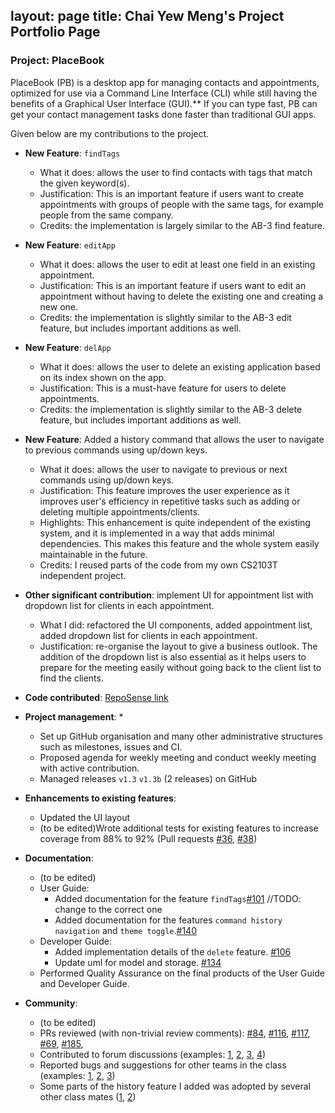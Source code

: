 layout: page
title: Chai Yew Meng's Project Portfolio Page
---

### Project: PlaceBook

PlaceBook (PB) is a desktop app for managing contacts and appointments, optimized for use via a Command Line Interface (CLI) while still having the benefits of a Graphical User Interface (GUI).** If you can type fast, PB can get your contact management tasks done faster than traditional GUI apps.

Given below are my contributions to the project.

* **New Feature**: `findTags`
    * What it does: allows the user to find contacts with tags that match the given keyword(s).
    * Justification: This is an important feature if users want to create appointments with groups of people with the same
      tags, for example people from the same company.
    * Credits: the implementation is largely similar to the AB-3 find feature.

* **New Feature**: `editApp`
    * What it does: allows the user to edit at least one field in an existing appointment.
    * Justification: This is an important feature if users want to edit an appointment without having to delete the existing
      one and creating a new one.
    * Credits: the implementation is slightly similar to the AB-3 edit feature, but includes important additions as well.

* **New Feature**: `delApp`
    * What it does: allows the user to delete an existing application based on its index shown on the app.
    * Justification: This is a must-have feature for users to delete appointments.
    * Credits: the implementation is slightly similar to the AB-3 delete feature, but includes important additions as well.

* **New Feature**: Added a history command that allows the user to navigate to previous commands using up/down keys.
    * What it does: allows the user to navigate to previous or next commands using up/down keys.
    * Justification: This feature improves the user experience as it improves user's efficiency in repetitive tasks such as
      adding or deleting multiple appointments/clients.
    * Highlights: This enhancement is quite independent of the existing system, and it is implemented in a way that adds
      minimal dependencies. This makes this feature and the whole system easily maintainable in the future.
    * Credits: I reused parts of the code from my own CS2103T independent project.

* **Other significant contribution**: implement UI for appointment list with dropdown list for clients in each appointment.
    * What I did: refactored the UI components, added appointment list, added dropdown list for clients in each appointment.
    * Justification: re-organise the layout to give a business outlook. The addition of the dropdown list is also essential
      as it helps users to prepare for the meeting easily without going back to the client list to find the clients.

* **Code contributed**: [RepoSense link]()

* **Project management**:
    *

    * Set up GitHub organisation and many other administrative structures such as milestones, issues and CI.
    * Proposed agenda for weekly meeting and conduct weekly meeting with active contribution.
    * Managed releases `v1.3` `v1.3b` (2 releases) on GitHub


* **Enhancements to existing features**:
    * Updated the UI layout
    * (to be edited)Wrote additional tests for existing features to increase coverage from 88% to 92% (Pull requests [\#36](), [\#38]())


* **Documentation**:
    * (to be edited)
    * User Guide:
        * Added documentation for the feature `findTags`[\#101](https://github.com/AY2122S1-CS2103T-T12-3/tp/pull/101) //TODO: change to the correct one
        * Added documentation for the features `command history navigation` and `theme toggle`.[\#140](https://github.com/AY2122S1-CS2103T-T12-3/tp/pull/140)
    * Developer Guide:
        * Added implementation details of the `delete` feature. [\#106](https://github.com/AY2122S1-CS2103T-T12-3/tp/pull/106)
        * Update uml for model and storage. [\#134](https://github.com/AY2122S1-CS2103T-T12-3/tp/pull/134)
    * Performed Quality Assurance on the final products of the User Guide and Developer Guide.


* **Community**:
    * (to be edited)
    * PRs reviewed (with non-trivial review comments):
      [\#84](https://github.com/AY2122S1-CS2103T-T12-3/tp/pull/84),
      [\#116](https://github.com/AY2122S1-CS2103T-T12-3/tp/pull/116),
      [\#117](https://github.com/AY2122S1-CS2103T-T12-3/tp/pull/117),
      [\#69](https://github.com/AY2122S1-CS2103T-T12-3/tp/pull/69),
      [\#185](https://github.com/AY2122S1-CS2103T-T12-3/tp/pull/185),
    * Contributed to forum discussions (examples: [1](https://github.com/nus-cs2103-AY2122S1/forum/issues/158#issuecomment-909827199), [2](), [3](), [4]())
    * Reported bugs and suggestions for other teams in the class (examples: [1](), [2](), [3]())
    * Some parts of the history feature I added was adopted by several other class mates ([1](), [2]())